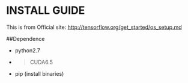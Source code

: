 INSTALL GUIDE
===


This is from Official site: http://tensorflow.org/get_started/os_setup.md


##Dependence
	
* python2.7
* > CUDA6.5
* pip (install binaries)

